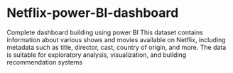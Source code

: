 # Netflix-power-BI-dashboard
Complete dashboard building using power BI
This dataset contains information about various shows and movies available on Netflix, including metadata such as title, director, cast, country of origin, and more. The data is suitable for exploratory analysis, visualization, and building recommendation systems

